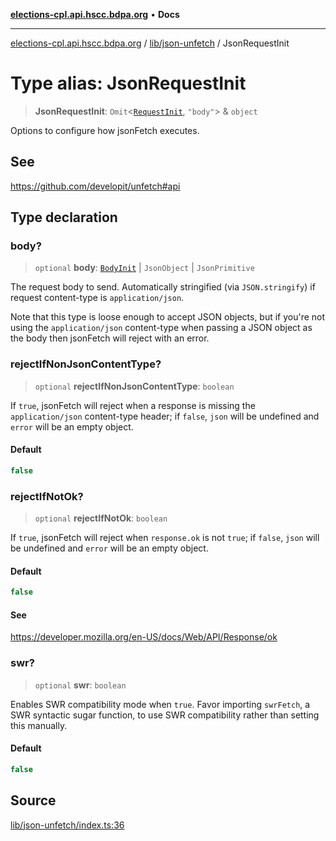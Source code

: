 [**elections-cpl.api.hscc.bdpa.org**](../../../README.md) • **Docs**

***

[elections-cpl.api.hscc.bdpa.org](../../../README.md) / [lib/json-unfetch](../README.md) / JsonRequestInit

# Type alias: JsonRequestInit

> **JsonRequestInit**: `Omit`\<[`RequestInit`](RequestInit.md), `"body"`\> & `object`

Options to configure how jsonFetch executes.

## See

https://github.com/developit/unfetch#api

## Type declaration

### body?

> `optional` **body**: [`BodyInit`](BodyInit.md) \| `JsonObject` \| `JsonPrimitive`

The request body to send. Automatically stringified (via `JSON.stringify`)
if request content-type is `application/json`.

Note that this type is loose enough to accept JSON objects, but if you're
not using the `application/json` content-type when passing a JSON object as
the body then jsonFetch will reject with an error.

### rejectIfNonJsonContentType?

> `optional` **rejectIfNonJsonContentType**: `boolean`

If `true`, jsonFetch will reject when a response is missing the
`application/json` content-type header; if `false`, `json` will be
undefined and `error` will be an empty object.

#### Default

```ts
false
```

### rejectIfNotOk?

> `optional` **rejectIfNotOk**: `boolean`

If `true`, jsonFetch will reject when `response.ok` is not `true`; if
`false`, `json` will be undefined and `error` will be an empty object.

#### Default

```ts
false
```

#### See

https://developer.mozilla.org/en-US/docs/Web/API/Response/ok

### swr?

> `optional` **swr**: `boolean`

Enables SWR compatibility mode when `true`. Favor importing `swrFetch`, a
SWR syntactic sugar function, to use SWR compatibility rather than setting
this manually.

#### Default

```ts
false
```

## Source

[lib/json-unfetch/index.ts:36](https://github.com/nhscc/elections_cpl.api.hscc.bdpa.org/blob/46ed5b306a3fd199be2bd28706c3da03542c6da3/lib/json-unfetch/index.ts#L36)
